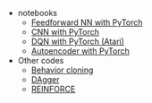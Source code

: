 * notebooks
    - [Feedforward NN with PyTorch](https://github.com/nagataka/reinventing-the-wheels/blob/master/notebooks/Feedforward%20NN%20with%20PyTorch.ipynb)
    - [CNN with PyTorch](https://github.com/nagataka/reinventing-the-wheels/blob/master/notebooks/Convolutional%20Neural%20Network%20with%20PyTorch.ipynb)
    - [DQN with PyTorch (Atari)](https://github.com/nagataka/reinventing-the-wheels/blob/master/notebooks/DQN%20Atari%20with%20PyTorch.ipynb)
    - [Autoencoder with PyTorch](https://github.com/nagataka/reinventing-the-wheels/blob/master/notebooks/Autoencoder%20and%20Variational%20Autoencoder%20in%20PyTorch.ipynb)
* Other codes
    - [Behavior cloning](https://github.com/nagataka/reinventing-the-wheels/blob/master/ML/behavior_cloning.py)
    - [DAgger](https://github.com/nagataka/reinventing-the-wheels/blob/master/ML/dagger.py)
    - [REINFORCE](https://github.com/nagataka/reinventing-the-wheels/blob/master/ML/rl/policy_gradient.py)
